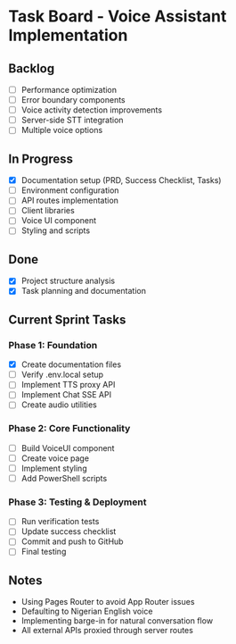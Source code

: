 # Task Board - Voice Assistant Implementation

## Backlog
- [ ] Performance optimization
- [ ] Error boundary components
- [ ] Voice activity detection improvements
- [ ] Server-side STT integration
- [ ] Multiple voice options

## In Progress
- [x] Documentation setup (PRD, Success Checklist, Tasks)
- [ ] Environment configuration
- [ ] API routes implementation
- [ ] Client libraries
- [ ] Voice UI component
- [ ] Styling and scripts

## Done
- [x] Project structure analysis
- [x] Task planning and documentation

## Current Sprint Tasks

### Phase 1: Foundation
- [x] Create documentation files
- [ ] Verify .env.local setup
- [ ] Implement TTS proxy API
- [ ] Implement Chat SSE API
- [ ] Create audio utilities

### Phase 2: Core Functionality
- [ ] Build VoiceUI component
- [ ] Create voice page
- [ ] Implement styling
- [ ] Add PowerShell scripts

### Phase 3: Testing & Deployment
- [ ] Run verification tests
- [ ] Update success checklist
- [ ] Commit and push to GitHub
- [ ] Final testing

## Notes
- Using Pages Router to avoid App Router issues
- Defaulting to Nigerian English voice
- Implementing barge-in for natural conversation flow
- All external APIs proxied through server routes
